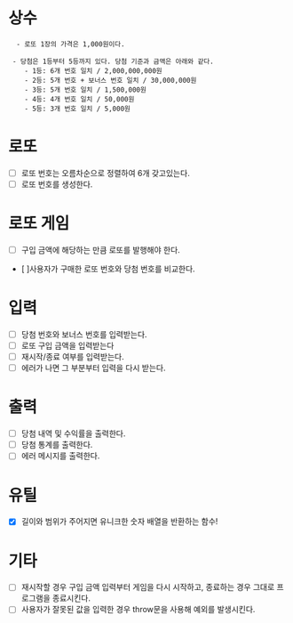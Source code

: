 # 상수

```
  - 로또 1장의 가격은 1,000원이다.
```

```
 - 당첨은 1등부터 5등까지 있다. 당첨 기준과 금액은 아래와 같다.
    - 1등: 6개 번호 일치 / 2,000,000,000원
    - 2등: 5개 번호 + 보너스 번호 일치 / 30,000,000원
    - 3등: 5개 번호 일치 / 1,500,000원
    - 4등: 4개 번호 일치 / 50,000원
    - 5등: 3개 번호 일치 / 5,000원
```

# 로또

- [ ] 로또 번호는 오름차순으로 정렬하여 6개 갖고있는다.
- [ ] 로또 번호를 생성한다.

# 로또 게임

- [ ] 구입 금액에 해당하는 만큼 로또를 발행해야 한다.
- [ ]사용자가 구매한 로또 번호와 당첨 번호를 비교한다.

# 입력

- [ ] 당첨 번호와 보너스 번호를 입력받는다.
- [ ] 로또 구입 금액을 입력받는다
- [ ] 재시작/종료 여부를 입력받는다.
- [ ] 에러가 나면 그 부분부터 입력을 다시 받는다.

# 출력

- [ ] 당첨 내역 및 수익률을 출력한다.
- [ ] 당첨 통계를 출력한다.
- [ ] 에러 메시지를 출력한다.

# 유틸

- [x] 길이와 범위가 주어지면 유니크한 숫자 배열을 반환하는 함수!

# 기타

- [ ] 재시작할 경우 구입 금액 입력부터 게임을 다시 시작하고, 종료하는 경우 그대로 프로그램을 종료시킨다.
- [ ] 사용자가 잘못된 값을 입력한 경우 throw문을 사용해 예외를 발생시킨다.
